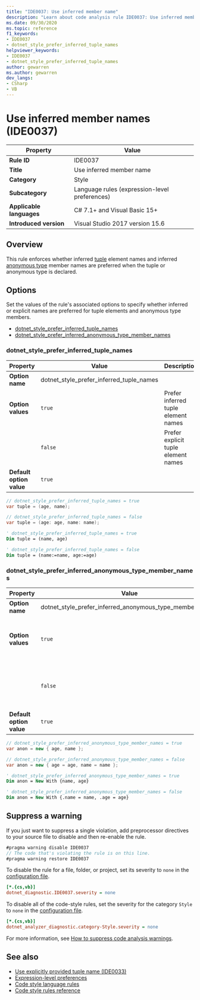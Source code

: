 ```yaml
---
title: "IDE0037: Use inferred member name"
description: "Learn about code analysis rule IDE0037: Use inferred member name"
ms.date: 09/30/2020
ms.topic: reference
f1_keywords:
- IDE0037
- dotnet_style_prefer_inferred_tuple_names
helpviewer_keywords:
- IDE0037
- dotnet_style_prefer_inferred_tuple_names
author: gewarren
ms.author: gewarren
dev_langs:
- CSharp
- VB
---
```

# Use inferred member names (IDE0037)

| Property                 | Value                                         |
| ------------------------ | --------------------------------------------- |
| **Rule ID**              | IDE0037                                       |
| **Title**                | Use inferred member name                      |
| **Category**             | Style                                         |
| **Subcategory**          | Language rules (expression-level preferences) |
| **Applicable languages** | C# 7.1+ and Visual Basic 15+                  |
| **Introduced version**   | Visual Studio 2017 version 15.6               |

## Overview

This rule enforces whether inferred [tuple](../../../csharp/language-reference/builtin-types/value-tuples.md) element names and inferred [anonymous type](../../../csharp/fundamentals/types/anonymous-types.md) member names are preferred when the tuple or anonymous type is declared.

## Options

Set the values of the rule's associated options to specify whether inferred or explicit names are preferred for tuple elements and anonymous type members.

- [dotnet_style_prefer_inferred_tuple_names](#dotnet_style_prefer_inferred_tuple_names)
- [dotnet_style_prefer_inferred_anonymous_type_member_names](#dotnet_style_prefer_inferred_anonymous_type_member_names)

### dotnet_style_prefer_inferred_tuple_names

| Property                 | Value                                    | Description                         |
| ------------------------ | ---------------------------------------- | ----------------------------------- |
| **Option name**          | dotnet_style_prefer_inferred_tuple_names |                                     |
| **Option values**        | `true`                                   | Prefer inferred tuple element names |
|                          | `false`                                  | Prefer explicit tuple element names |
| **Default option value** | `true`                                   |                                     |

```csharp
// dotnet_style_prefer_inferred_tuple_names = true
var tuple = (age, name);

// dotnet_style_prefer_inferred_tuple_names = false
var tuple = (age: age, name: name);
```

```vb
' dotnet_style_prefer_inferred_tuple_names = true
Dim tuple = (name, age)

' dotnet_style_prefer_inferred_tuple_names = false
Dim tuple = (name:=name, age:=age)
```

### dotnet_style_prefer_inferred_anonymous_type_member_names

| Property                 | Value                                                    | Description                                 |
| ------------------------ | -------------------------------------------------------- | ------------------------------------------- |
| **Option name**          | dotnet_style_prefer_inferred_anonymous_type_member_names |                                             |
| **Option values**        | `true`                                                   | Prefer inferred anonymous type member names |
|                          | `false`                                                  | Prefer explicit anonymous type member names |
| **Default option value** | `true`                                                   |                                             |

```csharp
// dotnet_style_prefer_inferred_anonymous_type_member_names = true
var anon = new { age, name };

// dotnet_style_prefer_inferred_anonymous_type_member_names = false
var anon = new { age = age, name = name };
```

```vb
' dotnet_style_prefer_inferred_anonymous_type_member_names = true
Dim anon = New With {name, age}

' dotnet_style_prefer_inferred_anonymous_type_member_names = false
Dim anon = New With {.name = name, .age = age}
```

## Suppress a warning

If you just want to suppress a single violation, add preprocessor directives to your source file to disable and then re-enable the rule.

```csharp
#pragma warning disable IDE0037
// The code that's violating the rule is on this line.
#pragma warning restore IDE0037
```

To disable the rule for a file, folder, or project, set its severity to `none` in the [configuration file](../configuration-files.md).

```ini
[*.{cs,vb}]
dotnet_diagnostic.IDE0037.severity = none
```

To disable all of the code-style rules, set the severity for the category `Style` to `none` in the [configuration file](../configuration-files.md).

```ini
[*.{cs,vb}]
dotnet_analyzer_diagnostic.category-Style.severity = none
```

For more information, see [How to suppress code analysis warnings](../suppress-warnings.md).

## See also

- [Use explicitly provided tuple name (IDE0033)](ide0033.md)
- [Expression-level preferences](expression-level-preferences.md)
- [Code style language rules](language-rules.md)
- [Code style rules reference](index.md)
